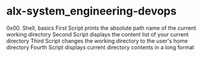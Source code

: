 # alx-system_engineering-devops
0x00. Shell, basics
First Script prints the absolute path name of the current working directory
Second Script displays the content list of your current directory
Third Script changes the working directory to the user's home directory
Fourth Script displays current directory contents in a long format
